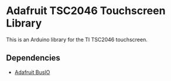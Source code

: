 # Adafruit TSC2046 Touchscreen Library

This is an Arduino library for the TI TSC2046 touchscreen.

## Dependencies

 - [Adafruit BusIO](https://www.arduino.cc/reference/en/libraries/adafruit-busio/)

